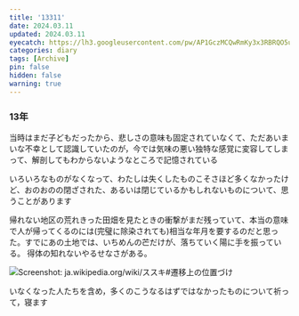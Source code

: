 ```yaml
---
title: '13311'
date: 2024.03.11
updated: 2024.03.11
eyecatch: https://lh3.googleusercontent.com/pw/AP1GczMCQwRmKy3x3RBRQO5uSVf0a_zDvbYjgECO3qj4YhZZhX8iWEX6n5AmYeT0uR7x8Ktyyu3lEB_9dfH1aL2S4FtDAftWjG9h4RfqPGBzOF98VWSV64At-efk2VlCjBrHCSyp5Idrx34yT2QepVUrWZEu=w1600-h838-s-no
categories: diary
tags: [Archive]
pin: false
hidden: false
warning: true
---
```


### 13年

当時はまだ子どもだったから、悲しさの意味も固定されていなくて、ただあいまいな不幸として認識していたのが，今では気味の悪い独特な感覚に変容してしまって、解剖してもわからないようなところで記憶されている

いろいろなものがなくなって、わたしは失くしたものこそさほど多くなかったけど、おのおのの閉ざされた、あるいは閉じているかもしれないものについて、思うことがあります

帰れない地区の荒れきった田畑を見たときの衝撃がまだ残っていて、本当の意味で人が帰ってくるのには(完璧に除染されても)相当な年月を要するのだと思った。すでにあの土地では、いちめんの芒だけが、落ちていく陽に手を振っている。
得体の知れないやるせなさがある。

![Screenshot: ja.wikipedia.org/wiki/ススキ#遷移上の位置づけ](https://lh3.googleusercontent.com/pw/AP1GczPq9wIXpSZ6ZkU1qaRPeK2Od1c5XjgQdOwuc3etfZezhsB5knWKnfz_3kmiIqvG2-IpxHEqJ0z5rDhG95SvsuRdQazfuxpKPULVMTGXWOGr3Rc7_G2rIvjkG9Mnrg1GjVNC5ArdPBYvz-23YogwUkGY=w828-h488-s-no)

いなくなった人たちを含め，多くのこうなるはずではなかったものについて祈って，寝ます
